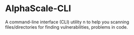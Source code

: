 # AlphaScale-CLI
A command-line interface (CLI) utility n to help you scanning files/directories for finding vulnerabilities, problems in code.
